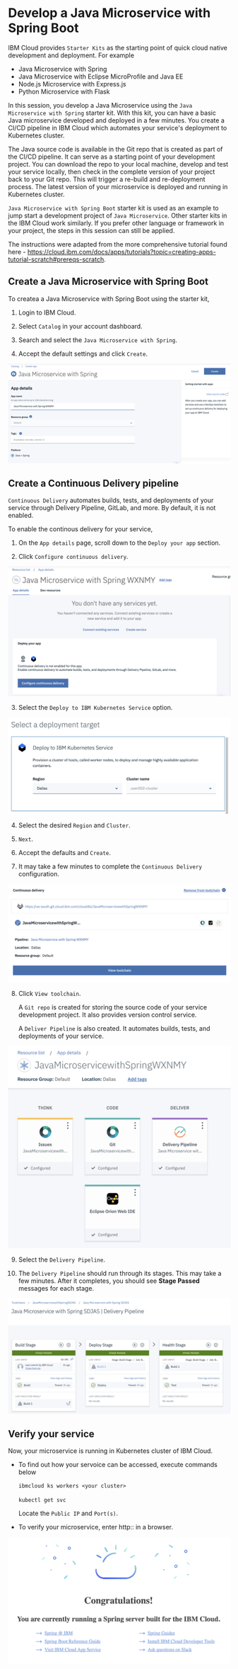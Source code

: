 # Develop a Java Microservice with Spring Boot

IBM Cloud provides `Starter Kits` as the starting point of quick cloud native development and deployment. For example
   * Java Microservice with Spring
   * Java Microservice with Eclipse MicroProfile and Java EE
   * Node.js Microservice with Express.js
   * Python Microservice with Flask

In this session, you develop a Java Microservice using the `Java Microservice with Spring` starter kit. With this kit, you can have a basic Java microservice developed and deployed in a few minutes. You create a CI/CD pipeline in IBM Cloud which automates your service's deployment to Kubernetes cluster.

The Java source code is available in the Git repo that is created as part of the CI/CD pipeline. It can serve as a starting point of your development project. You can download the repo to your local machine, develop and test your service locally, then check in the complete version of your project back to your Git repo. This will trigger a re-build and re-deployment process. The latest version of your microservice is deployed and running in Kubernetes cluster.

`Java Microservice with Spring Boot` starter kit is used as an example to jump start a development project of `Java Microservice`. Other starter kits in the IBM Cloud work similarly. If you prefer other language or framework in your project, the steps in this session can still be applied.

The instructions were adapted from the more comprehensive tutorial found here - https://cloud.ibm.com/docs/apps/tutorials?topic=creating-apps-tutorial-scratch#prereqs-scratch.


## Create a Java Microservice with Spring Boot

To createa a Java Microservice with Spring Boot using the starter kit,

1. Login to IBM Cloud.

1. Select `Catalog` in your account dashboard.

1. Search and select the `Java Microservice with Spring`.

1. Accept the default settings and click `Create`.

![spring-boot-microservice](images/javaservice.png)


## Create a Continuous Delivery pipeline

`Continuous Delivery` automates builds, tests, and deployments of your service through Delivery Pipeline, GitLab, and more. By default, it is not enabled.

To enable the continous delivery for your service,

1. On the `App details` page, scroll down to the `Deploy your app` section.

2. Click `Configure continuous delivery`.

![microservice-cd](images/configure_cd.png)

3. Select the `Deploy to IBM Kubernetes Service` option.

![microservice-cd-k8s](images/configure_cd_k8s.png)

4. Select the desired `Region` and `Cluster`.

5. `Next`.

6. Accept the defaults and `Create`.

7. It may take a few minutes to complete the `Continuous Delivery` configuration.

![cd-k8s-configured](images/cd_k8s_configured.png)

8. Click `View toolchain`.

   A `Git repo` is created for storing the source code of your service development project. It also provides version control service.

   A `Deliver Pipeline` is also created. It automates builds, tests, and deployments of your service.

![cd-k8s-configured](images/cd_pipelien.png)

9. Select the `Delivery Pipeline`.

10. The `Delivery Pipeline` should run through its stages. This may take a few minutes. After it completes, you should see **Stage Passed** messages for each stage.

![cd-k8s-pipeline](images/cd_pipeline_suc.png)


## Verify your service

Now, your microservice is running in Kubernetes cluster of IBM Cloud.

* To find out how your servoice can be accessed, execute commands below

   ```
   ibmcloud ks workers <your cluster>

   kubectl get svc
   ```

   Locate the `Public IP` and `Port(s)`.

* To verify your microservice, enter http:<Public IP>:<Port> in a browser.

![k8s-microservice](images/k8s-microservice.png)


